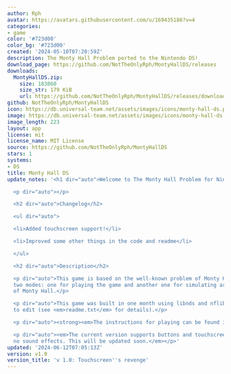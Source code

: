 ```yaml
---
author: Rph
avatar: https://avatars.githubusercontent.com/u/169435186?v=4
categories:
- game
color: '#723d00'
color_bg: '#723d00'
created: '2024-05-10T07:20:59Z'
description: The Monty Hall Problem ported to the Nintendo DS!
download_page: https://github.com/NotTheOnlyRph/MontyHallDS/releases
downloads:
  MontyHallDS.zip:
    size: 183860
    size_str: 179 KiB
    url: https://github.com/NotTheOnlyRph/MontyHallDS/releases/download/v1.0/MontyHallDS.zip
github: NotTheOnlyRph/MontyHallDS
icon: https://db.universal-team.net/assets/images/icons/monty-hall-ds.png
image: https://db.universal-team.net/assets/images/icons/monty-hall-ds.png
image_length: 223
layout: app
license: mit
license_name: MIT License
source: https://github.com/NotTheOnlyRph/MontyHallDS
stars: 1
systems:
- DS
title: Monty Hall DS
update_notes: '<h1 dir="auto">Welcome to The Monty Hall Problem for Nintendo DS!</h1>

  <p dir="auto"></p>

  <h2 dir="auto">Changelog</h2>

  <ul dir="auto">

  <li>Added touchscreen support!</li>

  <li>Improved some other things in the code and readme</li>

  </ul>

  <h2 dir="auto">Description</h2>

  <p dir="auto">This game is based on the well-known problem of Monty Hall and has
  two modes: one for playing the game and another one for simulating around 2000 games
  of Monty Hall.</p>

  <p dir="auto">This game was built in one month using libnds and nflib. Feel free
  to edit (see <em>readme.txt</em> for details).</p>

  <p dir="auto"><strong><em>The instructions for playing can be found in</em> readme.txt.</strong></p>

  <p dir="auto"><em>The current version supports buttons and touchscreen, but has
  no sound effects. This will be updated soon.</em></p>'
updated: '2024-06-12T07:05:13Z'
version: v1.0
version_title: 'v 1.0: Touchscreen''s revenge'
---
```

